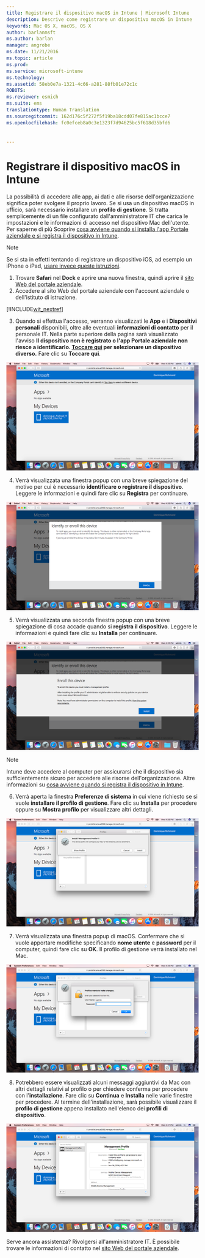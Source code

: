 ```yaml
---
title: Registrare il dispositivo macOS in Intune | Microsoft Intune
description: Descrive come registrare un dispositivo macOS in Intune
keywords: Mac OS X, macOS, OS X
author: barlanmsft
ms.author: barlan
manager: angrobe
ms.date: 11/21/2016
ms.topic: article
ms.prod: 
ms.service: microsoft-intune
ms.technology: 
ms.assetid: 58eb0e7a-1321-4c66-a281-88fb01e72c1c
ROBOTS: 
ms.reviewer: esmich
ms.suite: ems
translationtype: Human Translation
ms.sourcegitcommit: 162d176c5f272f5f19ba18cdd07fe815ac1bcce7
ms.openlocfilehash: fc0efceb8a0c3e1323f7d94625bc5f618d35bfd6


---
```


# <a name="enroll-your-macos-device-in-intune"></a>Registrare il dispositivo macOS in Intune

La possibilità di accedere alle app, ai dati e alle risorse dell'organizzazione significa poter svolgere il proprio lavoro. Se si usa un dispositivo macOS in ufficio, sarà necessario installare un __profilo di gestione__. Si tratta semplicemente di un file configurato dall'amministratore IT che carica le impostazioni e le informazioni di accesso nel dispositivo Mac dell'utente. Per saperne di più Scoprire [cosa avviene quando si installa l'app Portale aziendale e si registra il dispositivo in Intune](what-happens-if-you-install-the-company-portal-app-and-enroll-your-device-in-intune-ios.md).

  > [!NOTE]
  > Se si sta in effetti tentando di registrare un dispositivo iOS, ad esempio un iPhone o iPad, [usare invece queste istruzioni](enroll-your-device-in-intune-ios.md).

1. Trovare __Safari__ nel __Dock__ e aprire una nuova finestra, quindi aprire il [sito Web del portale aziendale](http://portal.manage.microsoft.com).
2. Accedere al sito Web del portale aziendale con l'account aziendale o dell'istituto di istruzione.

  [!INCLUDE[wit_nextref](../includes/end-user-password-guidance.md)]

3. Quando si effettua l'accesso, verranno visualizzati le __App__ e i __Dispositivi personali__ disponibili, oltre alle eventuali __informazioni di contatto__ per il personale IT. Nella parte superiore della pagina sarà visualizzato l'avviso **Il dispositivo non è registrato o l'app Portale aziendale non riesce a identificarlo. <u>Toccare qui</u> per selezionare un dispositivo diverso.** Fare clic su __Toccare qui__.

 ![Pagina di destinazione macOS del portale aziendale](./media/macOS_enroll_001_landing_page.png)

4. Verrà visualizzata una finestra popup con una breve spiegazione del motivo per cui è necessario __identificare o registrare il dispositivo__. Leggere le informazioni e quindi fare clic su __Registra__ per continuare.

 ![Identifica o registra il dispositivo macOS](./media/macOS_enroll_002_IDenroll_popup.png)

5. Verrà visualizzata una seconda finestra popup con una breve spiegazione di cosa accade quando si __registra il dispositivo__. Leggere le informazioni e quindi fare clic su __Installa__ per continuare.

 ![Registra il dispositivo macOS](./media/macOS_enroll_003_enroll_popup.png)

  > [!NOTE]
  > Intune deve accedere al computer per assicurarsi che il dispositivo sia sufficientemente sicuro per accedere alle risorse dell'organizzazione. Altre informazioni su [cosa avviene quando si registra il dispositivo in Intune](what-happens-if-you-install-the-Company-Portal-app-and-enroll-your-device-in-intune-ios).

6. Verrà aperta la finestra __Preferenze di sistema__ in cui viene richiesto se si vuole __installare il profilo di gestione__. Fare clic su __Installa__ per procedere oppure su __Mostra profilo__ per visualizzare altri dettagli.

 ![Installare il profilo di gestione](./media/macOS_enroll_004_sysprefs_mgmt_profile.png)

7. Verrà visualizzata una finestra popup di macOS. Confermare che si vuole apportare modifiche specificando __nome utente__ e __password__ per il computer, quindi fare clic su __OK__. Il profilo di gestione verrà installato nel Mac.

 ![Finestra popup di installazione del profilo macOS](./media/macOS_enroll_005_sysprefs_admin_login.png)

8. Potrebbero essere visualizzati alcuni messaggi aggiuntivi da Mac con altri dettagli relativi al profilo o per chiedere conferma per procedere con l'__installazione__. Fare clic su __Continua__ e __Installa__ nelle varie finestre per procedere. Al termine dell'installazione, sarà possibile visualizzare il __profilo di gestione__ appena installato nell'elenco dei __profili di dispositivo__.

 ![Profilo macOS installato](./media/macOS_enroll_006_sysprefs_installed_profile.png)

Serve ancora assistenza? Rivolgersi all'amministratore IT. È possibile trovare le informazioni di contatto nel [sito Web del portale aziendale](http://portal.manage.microsoft.com).



<!--HONumber=Nov16_HO4-->


